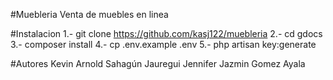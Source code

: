 #Muebleria Venta de muebles en linea

#Instalacion
1.- git clone https://github.com/kasj122/muebleria
2.- cd gdocs
3.- composer install
4.- cp .env.example .env
5.- php artisan key:generate

#Autores
Kevin Arnold Sahagún Jauregui
Jennifer Jazmin Gomez Ayala 
